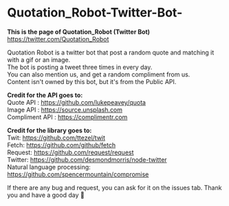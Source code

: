# Quotation_Robot-Twitter-Bot-
<b>This is the page of Quotation_Robot (Twitter Bot)</b><br>
https://twitter.com/Quotation_Robot

Quotation Robot is a twitter bot that post a random quote and matching it with a gif or an image. <br>
The bot is posting a tweet three times in every day. <br>
You can also mention us, and get a random compliment from us. <br>
Content isn't owned by this bot, but it's from the Public API. <br>

<b>Credit for the API goes to:</b> <br>
Quote API : https://github.com/lukepeavey/quota <br>
Image API : https://source.unsplash.com <br>
Compliment API : https://complimentr.com <br>

<b>Credit for the library goes to:</b> <br>
Twit: https://github.com/ttezel/twit <br>
Fetch: https://github.com/github/fetch <br>
Request: https://github.com/request/request <br>
Twitter: https://github.com/desmondmorris/node-twitter <br>
Natural language processing: https://github.com/spencermountain/compromise 

If there are any bug and request, you can ask for it on the issues tab. Thank you and have a good day 🙏
